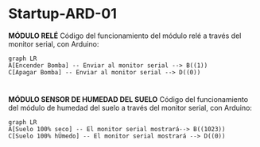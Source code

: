 # **Startup-ARD-01**
**MÓDULO RELÉ**
Código del funcionamiento del módulo relé a través del monitor serial, con Arduino:

```mermaid
graph LR
A[Encender Bomba] -- Enviar al monitor serial --> B((1))
C[Apagar Bomba] -- Enviar al monitor serial --> D((0))
```
#
**MÓDULO SENSOR DE HUMEDAD DEL SUELO**
Código del funcionamiento del módulo de humedad del suelo a través del monitor serial, con Arduino:
```mermaid
graph LR
A[Suelo 100% seco] -- El monitor serial mostrará--> B((1023))
C[Suelo 100% hÚmedo] -- El monitor serial mostrará --> D((0))
```
#